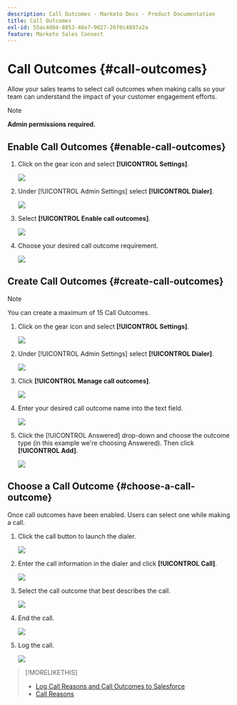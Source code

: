 ```yaml
---
description: Call Outcomes - Marketo Docs - Product Documentation
title: Call Outcomes
exl-id: 55ac4d04-8853-46e7-9027-26f0c4897a2a
feature: Marketo Sales Connect
---
```

# Call Outcomes {#call-outcomes}

Allow your sales teams to select call outcomes when making calls so your team can understand the impact of your customer engagement efforts.

>[!NOTE]
>
>**Admin permissions required.**

## Enable Call Outcomes {#enable-call-outcomes}

1. Click on the gear icon and select **[!UICONTROL Settings]**.

   ![](assets/call-outcomes-1.png)

1. Under [!UICONTROL Admin Settings] select **[!UICONTROL Dialer]**.

   ![](assets/call-outcomes-2.png)

1. Select **[!UICONTROL Enable call outcomes]**.

   ![](assets/call-outcomes-3.png)

1. Choose your desired call outcome requirement.

   ![](assets/call-outcomes-4.png)

## Create Call Outcomes {#create-call-outcomes}

>[!NOTE]
>
>You can create a maximum of 15 Call Outcomes.

1. Click on the gear icon and select **[!UICONTROL Settings]**.

   ![](assets/call-outcomes-5.png)

1. Under [!UICONTROL Admin Settings] select **[!UICONTROL Dialer]**.

   ![](assets/call-outcomes-6.png)

1. Click **[!UICONTROL Manage call outcomes]**.

   ![](assets/call-outcomes-7.png)

1. Enter your desired call outcome name into the text field.

    ![](assets/call-outcomes-8.png)

1. Click the [!UICONTROL Answered] drop-down and choose the outcome type (in this example we're choosing Answered). Then click **[!UICONTROL Add]**.

   ![](assets/call-outcomes-9.png)

## Choose a Call Outcome {#choose-a-call-outcome}

Once call outcomes have been enabled. Users can select one while making a call.  

1. Click the call button to launch the dialer.

   ![](assets/call-outcomes-10.png)

1. Enter the call information in the dialer and click **[!UICONTROL Call]**.

   ![](assets/call-outcomes-11.png)

1. Select the call outcome that best describes the call.

   ![](assets/call-outcomes-12.png)

1. End the call.

   ![](assets/call-outcomes-13.png)

1. Log the call.

   ![](assets/call-outcomes-14.png)

>[!MORELIKETHIS]
>
>* [Log Call Reasons and Call Outcomes to Salesforce](/help/marketo/product-docs/marketo-sales-connect/phone/log-call-reasons-and-call-outcomes-to-salesforce.md)
>* [Call Reasons](/help/marketo/product-docs/marketo-sales-connect/phone/call-reasons.md)

